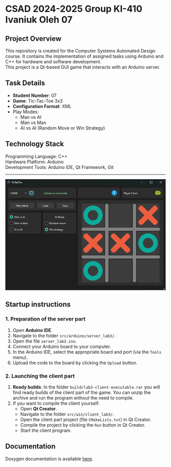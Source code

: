 # CSAD 2024-2025 Group KI-410 Ivaniuk Oleh 07

## Project Overview
This repository is created for the Computer Systems Automated Design course. It contains the implementation of assigned tasks using Arduino and C++ for hardware and software development.  
This project is a Qt-based GUI game that interacts with an Arduino server.


## Task Details
- **Student Number**: 07
- **Game**: Tic-Tac-Toe 3x3
- **Configuration Format**: XML
- Play Modes:
	- Man vs AI
	- Man vs Man
	- AI vs AI (Random Move or Win Strategy)

## Technology Stack
Programming Language: C++  
Hardware Platform: Arduino  
Development Tools: Arduino IDE, Qt Framework, Git

---

![app_preview.png](media/app_preview.png)

## Startup instructions

### 1. Preparation of the server part

1. Open **Arduino IDE**.
2. Navigate to the folder `src/arduino/server_lab3/`.
3. Open the file `server_lab3.ino`.
4. Connect your Arduino board to your computer.
5. In the Arduino IDE, select the appropriate board and port (via the `Tools` menu).
6. Upload the code to the board by clicking the `Upload` button.

### 2. Launching the client part

1. **Ready builds**: In the folder `build/lab3-client-executable.rar` you will find ready builds of the client part of the game. You can unzip the archive and run the program without the need to compile.
2. If you want to compile the client yourself:
   - Open **Qt Creator**.
   - Navigate to the folder `src/win/client_lab3/`.
   - Open the client part project (file `CMakeLists.txt`) in Qt Creator.
   - Compile the project by clicking the `Run` button in Qt Creator.
   - Start the client program.


## Documentation

Doxygen documentation is available [here](build/documentation/html/index.html).
